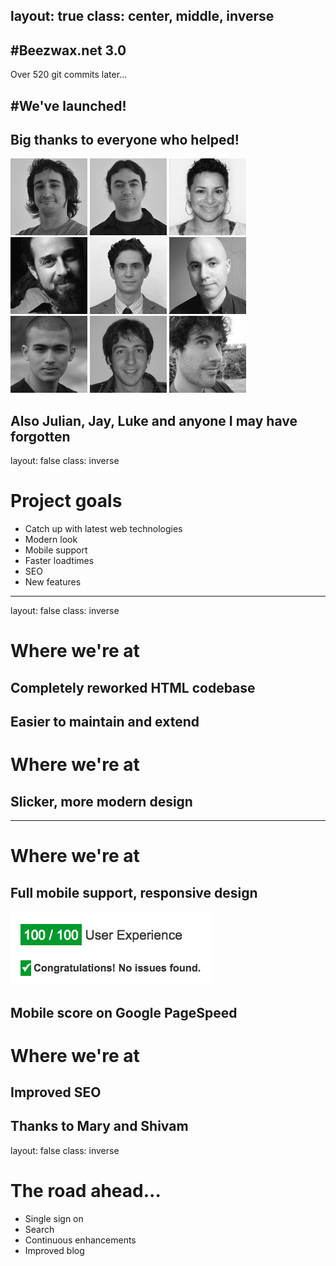 layout: true
class: center, middle, inverse
---
#Beezwax.net 3.0
---
Over 520 git commits later...

#We've launched!
---
## Big thanks to everyone who helped!

![Milhouse](people/milhouse.jpg)
![Marquete](people/marquete.jpg)
![Mary](people/mary.jpg)
<br>
![Seano](people/seano.jpg)
![Ryan](people/ryan.jpg)
![Kevin](people/kevin.jpg)
<br>
![Shivam](people/shivam.jpg)
![Pablo](people/pablo.jpg)
![Pedro](people/pedro.jpg)

Also Julian, Jay, Luke and anyone I may have forgotten
---
layout: false
class: inverse

# Project goals

* Catch up with latest web technologies
* Modern look
* Mobile support
* Faster loadtimes
* SEO
* New features
---
layout: false
class: inverse

# Where we're at

## Completely reworked HTML codebase

Easier to maintain and extend
---
# Where we're at

## Slicker, more modern design
---
# Where we're at

## Full mobile support, responsive design

![Pagespeed Mobile](pagespeed.png)

Mobile score on Google PageSpeed
---
# Where we're at

## Improved SEO

Thanks to Mary and Shivam
---
layout: false
class: inverse

# The road ahead...

* Single sign on
* Search
* Continuous enhancements
* Improved blog
